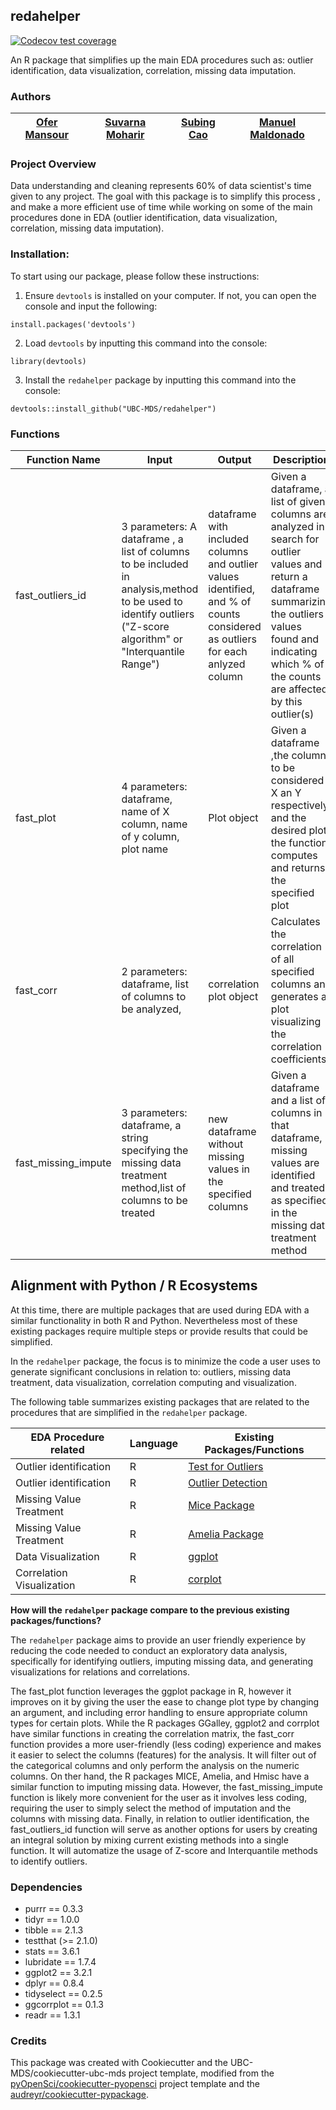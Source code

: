 ## redahelper 

[![Codecov test coverage](https://codecov.io/gh/UBC-MDS/redahelper/branch/master/graph/badge.svg)](https://codecov.io/gh/UBC-MDS/redahelper?branch=master)

An R package that simplifies up the main EDA procedures such as: outlier identification, data visualization, correlation, missing data imputation.

### Authors

| [Ofer Mansour](https://github.com/ofer-m) | [Suvarna Moharir](https://github.com/suvarna-m) | [Subing Cao ](https://github.com/scao1)| [Manuel Maldonado](https://github.com/manu2856)|
|:------------:|:--------------:|:--------------:|:--------------:|

### Project Overview

Data understanding and cleaning represents 60% of data scientist's time given to any project. 
The goal with this package is to simplify this process , and make a more efficient use of time while working on some of the main procedures done in EDA (outlier identification, data visualization, correlation, missing data imputation).


### Installation:

To start using our package, please follow these instructions:

1. Ensure `devtools` is installed on your computer. If not, you can open the console and input the following:
```
install.packages('devtools')
```

2. Load `devtools` by inputting this command into the console:
```
library(devtools)
```

3. Install the `redahelper` package by inputting this command into the console:
```
devtools::install_github("UBC-MDS/redahelper")
```

### Functions


| Function Name | Input | Output | Description |
|---------|------------|------|-----------|
|fast_outliers_id|3 parameters:  A dataframe , a list of columns to be included in analysis,method to be used to identify outliers ("Z-score algorithm" or "Interquantile Range")| dataframe with included columns and outlier values identified, and % of counts considered as outliers for each anlyzed column| Given a dataframe, a list of given columns are analyzed in search for outlier values and return a dataframe summarizing the outliers values found and indicating which % of the counts are affected by this outlier(s)|
|fast_plot|4 parameters:  dataframe, name of X column, name of y column, plot name  | Plot object | Given a dataframe ,the columns to be considered X an Y respectively, and the desired plot; the function computes and returns the specified plot|
|fast_corr| 2 parameters: dataframe, list of columns to be analyzed, |correlation plot object| Calculates the correlation of all specified columns and generates a plot visualizing the correlation coefficients.|
|fast_missing_impute|3 parameters: dataframe, a string specifying the missing data treatment method,list of columns to be treated| new dataframe without missing values in the specified columns|Given a dataframe and a list of columns in that dataframe, missing values are identified and treated as specified in the missing data treatment method |


## Alignment with Python / R Ecosystems

At this time, there are multiple packages that are used during EDA with a similar functionality in both R and Python. Nevertheless most of these existing packages require multiple steps or provide results that could be simplified.

In the `redahelper` package, the focus is to minimize the code a user uses to generate significant conclusions in relation to: outliers, missing data treatment, data visualization, correlation computing and visualization.

The following table summarizes existing packages that are related to the procedures that are simplified in the `redahelper` package.



|EDA Procedure related|Language|Existing Packages/Functions|
|---------|------------|---------------------------|
|Outlier identification| R| [Test for Outliers](https://cran.r-project.org/web/packages/outliers/index.html)|
|Outlier identification| R| [Outlier Detection](https://cran.r-project.org/web/packages/OutlierDetection/index.html)|
|Missing Value Treatment | R | [Mice Package](https://cran.r-project.org/web/packages/mice/index.html)|
|Missing Value Treatment | R | [Amelia Package](https://cran.r-project.org/web/packages/Amelia/index.html)|
|Data Visualization|R|[ggplot](https://ggplot2.tidyverse.org/)|
|Correlation Visualization|R|[corplot](https://cran.r-project.org/web/packages/corrplot/index.html)|




**How will the `redahelper` package compare to the previous existing packages/functions?**


The `redahelper` package aims to provide an user friendly experience by reducing the code needed to conduct an exploratory data analysis, specifically for identifying outliers, imputing missing data, and generating visualizations for relations and correlations.

The fast_plot function leverages the ggplot package in R, however it improves on it by giving the user the ease to change plot type by changing an argument, and including error handling to ensure appropriate column types for certain plots. While the R packages GGalley, ggplot2 and corrplot have similar functions in creating the correlation matrix, the fast_corr function provides a more user-friendly (less coding) experience and makes it easier to select the columns (features) for the analysis. It will filter out of the categorical columns and only perform the analysis on the numeric columns.
On ther hand, the R packages MICE, Amelia, and Hmisc have a similar function to imputing missing data. However, the fast_missing_impute function is likely more convenient for the user as it involves less coding, requiring the user to simply select the method of imputation and the columns with missing data.
Finally, in relation to outlier identification, the fast_outliers_id function will serve as another options for users by creating an integral solution by mixing current existing methods into a single function. It will automatize the usage of Z-score and Interquantile methods to identify outliers.

### Dependencies
- purrr == 0.3.3
- tidyr == 1.0.0
- tibble == 2.1.3
- testthat (>= 2.1.0)
- stats == 3.6.1
- lubridate == 1.7.4
- ggplot2 == 3.2.1
- dplyr == 0.8.4
- tidyselect == 0.2.5
- ggcorrplot == 0.1.3
- readr == 1.3.1

### Credits
This package was created with Cookiecutter and the UBC-MDS/cookiecutter-ubc-mds project template, modified from the [pyOpenSci/cookiecutter-pyopensci](https://github.com/pyOpenSci/cookiecutter-pyopensci) project template and the [audreyr/cookiecutter-pypackage](https://github.com/audreyr/cookiecutter-pypackage).
